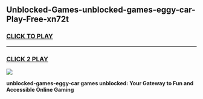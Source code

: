 
## Unblocked-Games-unblocked-games-eggy-car-Play-Free-xn72t
<h3>
<a href="https://premium76.site?title=unblocked-games-eggy-car&ref=09A">CLICK TO PLAY</a></h3>
<hr>

<h3>
<a href="https://premium76.site?title=unblocked-games-eggy-car&ref=09A">CLICK 2 PLAY</a>
  
</h3>

<a href="https://premium76.site?title=unblocked-games-eggy-car&ref=09A"><img src="https://clearcache.store/games.png"></a>


**unblocked-games-eggy-car games unblocked: Your Gateway to Fun and Accessible Online Gaming**
